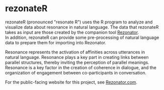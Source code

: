 # rezonateR

rezonateR (pronounced "resonate R") uses the R program to analyze and visualize data about resonance in natural language. The data that rezonateR takes as input are those created by the companion tool [Rezonator](https://github.com/johnwdubois/rezonator).     
In addition, rezonateR can provide some pre-processing of natural language data to prepare them for importing into Rezonator.   
    
Resonance represents the activation of affinities across utterances in natural language. Resonance plays a key part in creating links between parallel structures, thereby inviting the perception of parallel meanings. Resonance is a key factor in the creation of coherence in dialogue, and the organization of engagement between co-participants in conversation.      

For the public-facing website for this project, see [Rezonator.com](https://rezonator.com/).
